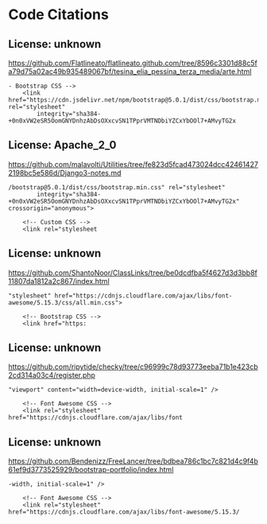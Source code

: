 # Code Citations

## License: unknown
https://github.com/Flatlineato/flatlineato.github.com/tree/8596c3301d88c5fa79d75a02ac49b935489067bf/tesina_elia_pessina_terza_media/arte.html

```
- Bootstrap CSS -->
    <link href="https://cdn.jsdelivr.net/npm/bootstrap@5.0.1/dist/css/bootstrap.min.css" rel="stylesheet"
        integrity="sha384-+0n0xVW2eSR5OomGNYDnhzAbDsOXxcvSN1TPprVMTNDbiYZCxYbOOl7+AMvyTG2x
```


## License: Apache_2_0
https://github.com/malavolti/Utilities/tree/fe823d5fcad473024dcc424614272198bc5e586d/Django3-notes.md

```
/bootstrap@5.0.1/dist/css/bootstrap.min.css" rel="stylesheet"
        integrity="sha384-+0n0xVW2eSR5OomGNYDnhzAbDsOXxcvSN1TPprVMTNDbiYZCxYbOOl7+AMvyTG2x" crossorigin="anonymous">

    <!-- Custom CSS -->
    <link rel="stylesheet
```


## License: unknown
https://github.com/ShantoNoor/ClassLinks/tree/be0dcdfba5f4627d3d3bb8f11807da1812a2c867/index.html

```
"stylesheet" href="https://cdnjs.cloudflare.com/ajax/libs/font-awesome/5.15.3/css/all.min.css">

    <!-- Bootstrap CSS -->
    <link href="https:
```


## License: unknown
https://github.com/ripytide/checky/tree/c96999c78d93773eeba71b1e423cb2cd314a03c4/register.php

```
"viewport" content="width=device-width, initial-scale=1" />

    <!-- Font Awesome CSS -->
    <link rel="stylesheet" href="https://cdnjs.cloudflare.com/ajax/libs/font
```


## License: unknown
https://github.com/Bendenizz/FreeLancer/tree/bdbea786c1bc7c821d4c9f4b61ef9d3773525929/bootstrap-portfolio/index.html

```
-width, initial-scale=1" />

    <!-- Font Awesome CSS -->
    <link rel="stylesheet" href="https://cdnjs.cloudflare.com/ajax/libs/font-awesome/5.15.3/
```

